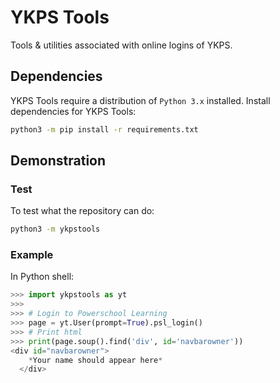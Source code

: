 # YKPS Tools
Tools &amp; utilities associated with online logins of YKPS.

## Dependencies
YKPS Tools require a distribution of `Python 3.x` installed.
Install dependencies for YKPS Tools:
```sh
python3 -m pip install -r requirements.txt
```

## Demonstration
### Test
To test what the repository can do:
```sh
python3 -m ykpstools
```
### Example
In Python shell:
```python
>>> import ykpstools as yt
>>>
>>> # Login to Powerschool Learning
>>> page = yt.User(prompt=True).psl_login()
>>> # Print html
>>> print(page.soup().find('div', id='navbarowner'))
<div id="navbarowner">
    *Your name should appear here*
  </div>
```
